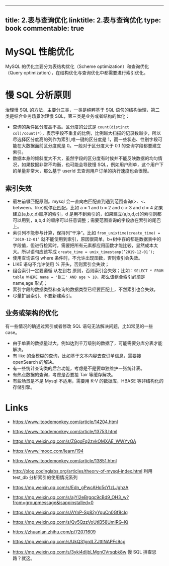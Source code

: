 
---
title: 2.表与查询优化
linktitle: 2.表与查询优化
type: book
commentable: true
---

# MySQL 性能优化

MySQL 的优化主要分为表结构优化（Scheme optimization）和查询优化（Query optimization），在结构优化与查询优化中都需要进行索引优化。

# 慢 SQL 分析原则

治理慢 SQL 的方法，主要分三类，一类是纯粹基于 SQL 语句的结构治理，第二类是结合业务场景治理慢 SQL，第三类是业务或者结构的优化：

- 查询的条件区分度高不高。区分度的公式是 `count(distinct col)/count(*)`，表示字段不重复的比例，比例越大扫描的记录数越少，所以尽选择区分度高的列作为索引,唯一键的区分度是 1，而一些状态、性别字段可能在大数据面前区分度就是 0。一般对于区分度大于 0.1 的查询字段都要建立索引。
- 数据本身的倾斜度大不大，虽然字段的区分度有时候并不能反映数据的均匀情况，如果数据非常不均衡，也可能会导致慢 SQL，例如用户刷单，这个用户下的单量非常大，那么基于 userId 去查询用户订单的执行速度也会很慢。

## 索引失效

- 最左前缀匹配原则。mysql 会一直向右匹配直到遇到范围查询(>、<、between、like)就停止匹配，比如 a = 1 and b = 2 and c > 3 and d = 4 如果建立(a,b,c,d)顺序的索引，d 是用不到索引的，如果建立(a,b,d,c)的索引则都可以用到，a,b,d 的顺序可以任意调整；需要范围查询的字段放在索引的尾巴上。
- 索引列不能参与计算，保持列“干净”。比如 `from_unixtime(create_time) = ’2019-12-01’` 就不能使用到索引，原因很简单，b+树中存的都是数据表中的字段值，但进行检索时，需要把所有元素都应用函数才能比较，显然成本太大。所以语句应该写成 `create_time = unix_timestamp(’2019-12-01’);`
- 使用查询语句 where 条件时，不允许出现函数，否则索引会失效。
- LIKE 语句不允许使用 % 开头，否则索引会失效；
- 组合索引一定要遵循 从左到右 原则，否则索引会失效；比如：`SELECT * FROM table WHERE name = '张三' AND age > 18`，那么该组合索引必须是 name,age 形式；
- 索引字段的数据类型和查询的数据类型已经要匹配上，不然索引也会失效。
- 尽量扩展索引、不要新建索引。

## 业务或架构的优化

有一些情况的确通过索引或者修改 SQL 语句无法解决问题，比如常见的一些 case。

- 由于单表的数据量过大，例如达到千万级别的数据了，可能需要分库分表才能解决。
- 有 like 的全模糊的查询，比如基于文本内容去查订单信息，需要接 openSearch 的解决。
- 有一些统计查询类的后台功能，考虑是不是要单独维护一张统计表。
- 有热点数据的查询，考虑是否要接 Tair 等缓存解决。
- 有些场景是不是 Mysql 不适用，需要用 K-V 的数据库，HBASE 等非结构化的存储引擎。

# Links

- https://www.itcodemonkey.com/article/14204.html

- https://www.itcodemonkey.com/article/13753.html

- https://mp.weixin.qq.com/s/ZGgoFq2zvkOMXAE_WWYvQA

- https://www.imooc.com/learn/194

- https://www.itcodemonkey.com/article/13851.html

- http://blog.codinglabs.org/articles/theory-of-mysql-index.html 利用 test_db 分析索引的使用情况系列

- https://mp.weixin.qq.com/s/Edn_gPwcAHo5sYIzLJghzA

- https://mp.weixin.qq.com/s/ajYl2eBrgqc9cBd9_OH3_w?from=groupmessage&isappinstalled=0

- https://mp.weixin.qq.com/s/AYnP-Sp82yYguCn0Gf8cIg

- https://mp.weixin.qq.com/s/Qv5QzzVoUtIB58UmIRG-lQ

- https://zhuanlan.zhihu.com/p/72071609

- https://mp.weixin.qq.com/s/UkQ31grdLZJttlNAPFs9cg

- https://mp.weixin.qq.com/s/3yki4dljbLMgnOVrsqbk8w 慢 SQL 排查思路？就这。

    
